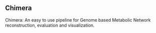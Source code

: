 ## Chimera
Chimera: An easy to use pipeline for Genome based Metabolic Network reconstruction, evaluation and visualization.
